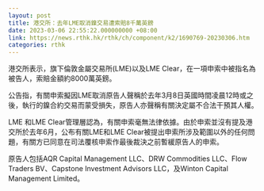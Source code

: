 ```yaml
---
layout: post
title: 港交所：去年LME取消鎳交易遭索賠8千萬英鎊
date: 2023-03-06 22:55:22.000000000 +08:00
link: https://news.rthk.hk/rthk/ch/component/k2/1690769-20230306.htm
categories: rthk
---
```


港交所表示，旗下倫敦金屬交易所(LME)以及LME Clear，在一項申索中被指名為被告人，索賠金額約8000萬英鎊。

公告指，有關申索擬因LME取消原告人聲稱於去年3月8日英國時間凌晨12時或之後，執行的鎳合約交易而蒙受損失，原告人亦聲稱有關決定屬不合法干預其人權。

LME 和LME Clear管理層認為，有關申索毫無法律依據。由於申索並沒有提及港交所於去年6月，公布有關LME和LME Clear被提出申索所涉及範圍以外的任何問題，有關方已同意在司法覆核申索作最後裁決之前暫緩原告人的申索。

原告人包括AQR Capital Management LLC、DRW Commodities LLC、Flow Traders BV、Capstone Investment Advisors LLC，及Winton Capital Management Limited。

